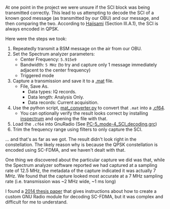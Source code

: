 At one point in the project we were unsure if the SCI block was being transmitted correctly. This lead to us attempting to decode the SCI of a known good message (as transmitted by our OBU) and our message, and then comparing the two. According to [Hajisami](https://ieeexplore.ieee.org/document/9866543) (Section III.A.1), the SCI is always encoded in QPSK.

Here were the steps we took:
1. Repeatedly transmit a BSM message on the air from our OBU.
2. Set the Spectrum analyzer parameters:
	- Center Frequency: `5.915e9`
	- Bandwidth: `5 MHz` (to try and capture only 1 message immediately adjacent to the center frequency)
	- Triggered mode
3. Capture a transmission and save it to a [.mat](./2023-06-29%20OBU%20message%20at%205.915.mat) file.
	- File, Save As.
        - Data types: IQ records.
        - Data length: Analysis Only.
        - Data records: Current acquisition. 
4. Use the python script, [mat_converter.py](mat_converter.py) to convert that `.mat` into a [.cf64](./2023-06-29_OBU.cf64).
    - You can optionally verify the result looks correct by installing [inspectrum](https://github.com/miek/inspectrum) and opening the file with that.
5. Load the `.cf64` into GnuRadio (See [PC-5_mode-4_SCI_decoding.grc](./PC-5_mode-4_SCI_decoding.grc))
6. Trim the frequency range using filters to only capture the SCI.

... and that's as far as we got. The result didn't look right in the constellation. The likely reason why is because the QPSK constellation is encoded using SC-FDMA, and we haven't dealt with that. 

One thing we discovered about the particular capture we did was that, while the Spectrum analyzer software reported we had captured at a sampling rate of 12.5 MHz, the metadata of the capture indicated it was actually 7 MHz. We found that the capture looked most accurate at a 7 MHz sampling rate (i.e. transmission was ~2 MHz wide, ~1 ms long)

I found a [2014 thesis paper](https://run.unl.pt/bitstream/10362/12251/1/Cunha_2014.pdf) that gives instructions about how to create a custom GNU Radio module for decoding SC-FDMA, but it was complex and difficult for me to understand.
